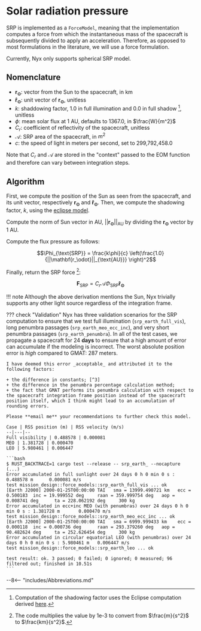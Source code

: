# Solar radiation pressure

SRP is implemented as a `ForceModel`, meaning that the implementation computes a force from which the instantaneous mass of the spacecraft is subsequently divided to apply an acceleration. Therefore, as opposed to most formulations in the literature, we will use a force formulation.

Currently, Nyx only supports spherical SRP model.

## Nomenclature

+ $\mathbf{r_\odot}$: vector from the Sun to the spacecraft, in km
+ $\mathbf{\hat r_\odot}$: unit vector of $\mathbf{r_\odot}$, unitless
+ $k$: shaddowing factor, 1.0 in full illumination and 0.0 in full shadow [^1], unitless
+ $\phi$: mean solar flux at 1 AU, defaults to 1367.0, in $\frac{W}{m^2}$
+ $C_r$: coefficient of reflectivity of the spacecraft, unitless
+ $\mathcal{A}$: SRP area of the spacecraft, in $m^2$
+ $c$: the speed of light in meters per second, set to 299,792,458.0

Note that $C_r$ and $\mathcal{A}$ are stored in the "context" passed to the EOM function and therefore can vary between integration steps.

## Algorithm

First, we compute the position of the Sun as seen from the spacecraft, and its unit vector, respectively $\mathbf{r_\odot}$ and $\mathbf{\hat r_\odot}$. Then, we compute the shadowing factor, $k$, using the [eclipse model](../celestial/eclipse.md).

Compute the norm of Sun vector in AU, $||\mathbf{r_\odot}||_{\text{AU}}$ by dividing the $\mathbf{r_\odot}$ vector by 1 AU.

Compute the flux pressure as follows:

$$\Phi_{\text{SRP}} = \frac{k\phi}{c} \left(\frac{1.0}{||\mathbf{r_\odot}||_{\text{AU}}} \right)^2$$

Finally, return the SRP force [^2]:

$$ \mathbf{F}_{\text{SRP}} = C_r \mathcal{A} \Phi_{\text{SRP}} \mathbf{\hat r_\odot}$$

!!! note
    Although the above derivation mentions the Sun, Nyx trivially supports any other light source regardless of the integration frame.

??? check "Validation"
    Nyx has three validation scenarios for the SRP computation to ensure that we test full illumination (`srp_earth_full_vis`), long penumbra passages (`srp_earth_meo_ecc_inc`), and very short penumbra passages (`srp_earth_penumbra`). In all of the test cases, we propagate a spacecraft for 24 **days** to ensure that a high amount of error can accumulate if the modeling is incorrect. The worst absolute position error is _high_ compared to GMAT: 287 meters.

    I have deemed this error _acceptable_ and attributed it to the following factors:

    + the difference in constants; [^3]
    + the difference in the penumbra percentage calculation method;
    + the fact that GMAT performs its penumbra calculation with respect to the spacecraft integration frame position instead of the spacecraft position itself, which I think might lead to an accumulation of rounding errors.

    Please **email me** your recommendations to further check this model.

    Case | RSS position (m) | RSS velocity (m/s) 
    --|---|--
    Full visibility | 0.488578 | 0.000081
    MEO | 1.381728 | 0.000470
    LEO | 5.980461 | 0.006447

    ```bash
    $ RUST_BACKTRACE=1 cargo test --release -- srp_earth_ --nocapture
    (...)
    Error accumulated in full sunlight over 24 days 0 h 0 min 0 s : 0.488578 m      0.000081 m/s
    test mission_design::force_models::srp_earth_full_vis ... ok
    [Earth J2000] 2000-01-25T00:00:00 TAI   sma = 13999.490721 km   ecc = 0.500183  inc = 19.999552 deg     raan = 359.999754 deg   aop = 0.008741 deg      ta = 228.062192 deg     300 kg
    Error accumulated in ecc+inc MEO (with penumbras) over 24 days 0 h 0 min 0 s : 1.381728 m       0.000470 m/s
    test mission_design::force_models::srp_earth_meo_ecc_inc ... ok
    [Earth J2000] 2000-01-25T00:00:00 TAI   sma = 6999.999433 km    ecc = 0.000118  inc = 0.000736 deg      raan = 293.379260 deg   aop = 90.482624 deg     ta = 252.626454 deg     300 kg
    Error accumulated in circular equatorial LEO (with penumbras) over 24 days 0 h 0 min 0 s : 5.980461 m   0.006447 m/s
    test mission_design::force_models::srp_earth_leo ... ok
    
    test result: ok. 3 passed; 0 failed; 0 ignored; 0 measured; 96 filtered out; finished in 10.51s
    ```
    

[^1]: Computation of the shadowing factor uses the Eclipse computation derived [here](../celestial/eclipse.md).
[^2]: The code multiplies the value by 1e-3 to convert from $\frac{m}{s^2}$ to $\frac{km}{s^2}$.
[^3]: For example GMAT uses an older definition of 1 AU which is 700 meters different from the IAU definition: changing that will bring down this maximum error by over 30 meters (to around 250 meters).

--8<-- "includes/Abbreviations.md"